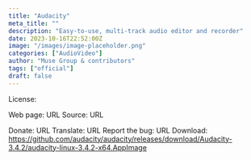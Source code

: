 ```yaml
---
title: "Audacity"
meta_title: ""
description: "Easy-to-use, multi-track audio editor and recorder"
date: 2023-10-16T22:52:00Z
image: "/images/image-placeholder.png"
categories: ["AudioVideo"]
author: "Muse Group & contributors"
tags: ["official"]
draft: false
---
```



License:

Web page: URL
Source: URL

Donate: URL
Translate: URL
Report the bug: URL
Download: https://github.com/audacity/audacity/releases/download/Audacity-3.4.2/audacity-linux-3.4.2-x64.AppImage
